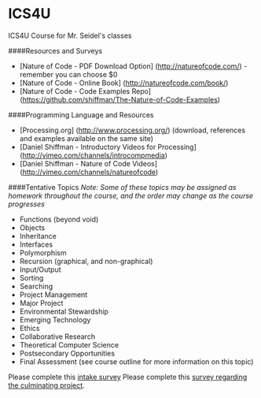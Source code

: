ICS4U
=====

ICS4U Course for Mr. Seidel's classes

####Resources and Surveys
* [Nature of Code - PDF Download Option] (http://natureofcode.com/) - remember you can choose $0
* [Nature of Code - Online Book] (http://natureofcode.com/book/)
* [Nature of Code - Code Examples Repo] (https://github.com/shiffman/The-Nature-of-Code-Examples)

####Programming Language and Resources
* [Processing.org] (http://www.processing.org/) (download, references and examples available on the same site)
* [Daniel Shiffman - Introductory Videos for Processing] (http://vimeo.com/channels/introcompmedia)
* [Daniel Shiffman - Nature of Code Videos] (http://vimeo.com/channels/natureofcode)

####Tentative Topics
_Note: Some of these topics may be assigned as homework throughout the course, and the order may change as the course progresses_
* Functions (beyond void)
* Objects
* Inheritance
* Interfaces
* Polymorphism
* Recursion (graphical, and non-graphical)
* Input/Output
* Sorting
* Searching
* Project Management
* Major Project
* Environmental Stewardship
* Emerging Technology
* Ethics
* Collaborative Research
* Theoretical Computer Science
* Postsecondary Opportunities
* Final Assessment (see course outline for more information on this topic)


Please complete this [intake survey](https://www.surveymonkey.com/r/TN2JR3P)
Please complete this [survey regarding the culminating project](https://www.surveymonkey.com/r/Y8VBVNH).

